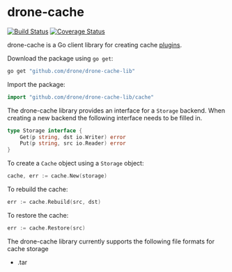 # drone-cache

[![Build Status](http://beta.drone.io/api/badges/drone-plugins/drone-cache/status.svg)](http://beta.drone.io/drone-plugins/drone-cache)
[![Coverage Status](https://aircover.co/badges/drone-plugins/drone-cache/coverage.svg)](https://aircover.co/drone-plugins/drone-cache)

drone-cache is a Go client library for creating cache [plugins](http://readme.drone.io/0.5/plugins/).

Download the package using `go get`:

```bash
go get "github.com/drone/drone-cache-lib"
```

Import the package:

```Go
import "github.com/drone/drone-cache-lib/cache"
```

The drone-cache library provides an interface for a `Storage` backend. When creating a new backend the following interface needs to be filled in.

```Go
type Storage interface {
	Get(p string, dst io.Writer) error
	Put(p string, src io.Reader) error
}
```

To create a `Cache` object using a `Storage` object:

```Go
cache, err := cache.New(storage)
```

To rebuild the cache:

```Go
err := cache.Rebuild(src, dst) 
```

To restore the cache:

```Go
err := cache.Restore(src)
```

The drone-cache library currently supports the following file formats for cache storage
* .tar
